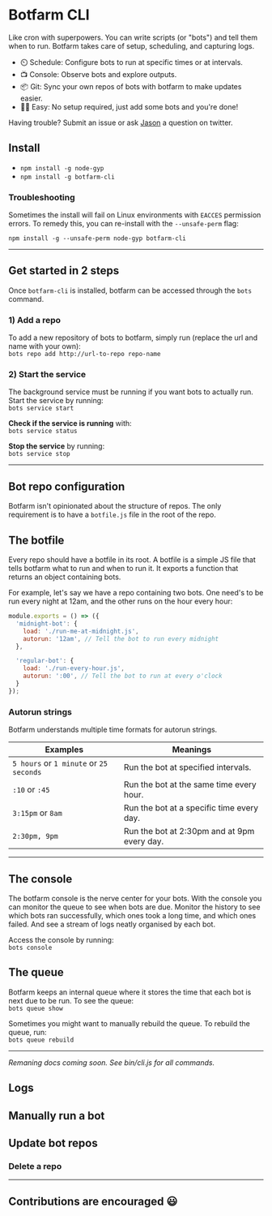 # Botfarm CLI

Like cron with superpowers. You can write scripts (or "bots") and tell them when to run. Botfarm takes care of setup, scheduling, and capturing logs.  

  - ⏲️   Schedule: Configure bots to run at specific times or at intervals.
  - 📺   Console: Observe bots and explore outputs.
  - 📦   Git: Sync your own repos of bots with botfarm to make updates easier.
  - 🏃‍♀️  Easy: No setup required, just add some bots and you're done!  

Having trouble? Submit an issue or ask [Jason](https://twitter.com/__nosaj) a question on twitter.

## Install

  - `npm install -g node-gyp`
  - `npm install -g botfarm-cli`

### Troubleshooting
Sometimes the install will fail on Linux environments with `EACCES` permission errors. To remedy this, you can re-install with the `--unsafe-perm` flag:  

`npm install -g --unsafe-perm node-gyp botfarm-cli`

---

## Get started in 2 steps
Once `botfarm-cli` is installed, botfarm can be accessed through the `bots` command. 

### 1) Add a repo
To add a new repository of bots to botfarm, simply run (replace the url and name with your own):  
`bots repo add http://url-to-repo repo-name`

### 2) Start the service
The background service must be running if you want bots to actually run. Start the service by running:  
`bots service start`

**Check if the service is running** with:  
`bots service status`

**Stop the service** by running:  
`bots service stop`

---

## Bot repo configuration
Botfarm isn't opinionated about the structure of repos. The only requirement is to have a `botfile.js` file in the root of the repo.

## The botfile
Every repo should have a botfile in its root. A botfile is a simple JS file that tells botfarm what to run and when to run it. It exports a function that returns an object containing bots. 

For example, let's say we have a repo containing two bots. One need's to be run every night at 12am, and the other runs on the hour every hour:

```Javascript
module.exports = () => ({
  'midnight-bot': {
    load: './run-me-at-midnight.js',
    autorun: '12am', // Tell the bot to run every midnight
  },

  'regular-bot': {
    load: './run-every-hour.js',
    autorun: ':00', // Tell the bot to run at every o'clock
  }
});
```

### Autorun strings
Botfarm understands multiple time formats for autorun strings.  

| Examples                                | Meanings                                    |
|-----------------------------------------|---------------------------------------------|
| `5 hours` or `1 minute` or `25 seconds` | Run the bot at specified intervals.         |
| `:10` or `:45`                          | Run the bot at the same time every hour.    |
| `3:15pm` or `8am`                       | Run the bot at a specific time every day.   |
| `2:30pm, 9pm`                           | Run the bot at 2:30pm and at 9pm every day. |

---

## The console
The botfarm console is the nerve center for your bots. With the console you can monitor the queue to see when bots are due. Monitor the history to see which bots ran successfully, which ones took a long time, and which ones failed. And see a stream of logs neatly organised by each bot.

Access the console by running:  
`bots console`

## The queue
Botfarm keeps an internal queue where it stores the time that each bot is next due to be run. To see the queue:  
`bots queue show`

Sometimes you might want to manually rebuild the queue. To rebuild the queue, run:  
`bots queue rebuild`


---
*Remaning docs coming soon. See bin/cli.js for all commands.*

## Logs

## Manually run a bot

## Update bot repos
### Delete a repo

---

## Contributions are encouraged 😃

